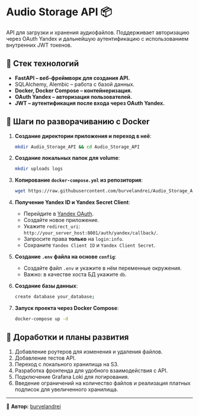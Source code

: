 # Audio Storage API 📦

API для загрузки и хранения аудиофайлов. Поддерживает авторизацию через OAuth Yandex и дальнейшую аутентификацию с использованием внутренних JWT токенов.

## 🔧 Стек технологий

- **FastAPI – веб-фреймворк для создания API.**
- &#x20;SQLAlchemy, Alembic – работа с базой данных.
- **Docker, Docker Compose – контейнеризация.**
- **OAuth Yandex – авторизация пользователей.**
- **JWT – аутентификация после входа через OAuth Yandex.**

## 🚀 Шаги по разворачиванию с Docker

1. **Создание директории приложения и переход в неё**:

   ```bash
   mkdir Audio_Storage_API && cd Audio_Storage_API
   ```

2. **Создание локальных папок для volume**:

   ```bash
   mkdir uploads logs
   ```

3. **Копирование `docker-compose.yml` из репозитория**:

   ```bash
   wget https://raw.githubusercontent.com/burvelandrei/Audio_Storage_API/main/docker-compose.yml
   ```

4. **Получение Yandex ID и Yandex Secret Client**:

   - Перейдите в [Yandex OAuth](https://oauth.yandex.ru/client/new).
   - Создайте новое приложение.
   - Укажите `redirect_uri`: `http://your_server_host:8001/auth/yandex/callback/`.
   - Запросите права **только** на `login:info`.
   - Сохраните `Yandex Client ID` и `Yandex Client Secret`.

5. **Создание `.env` файла на основе `config`**:

   - Создайте файл `.env` и укажите в нём переменные окружения.
   - Важно: в качестве хоста БД укажите `db`.

6. **Создание базы данных**:

   ```bash
   create database your_database;
   ```

7. **Запуск проекта через Docker Compose**:

   ```bash
   docker-compose up -d
   ```
## 📌 Доработки и планы развития

1. Добавление роутеров для изменения и удаления файлов.
2. Добавление тестов API.
3. Переход с локального хранилища на S3.
4. Разработка фронтенда для удобного взаимодействия с API.
5. Подключение Grafana Loki для логирования.
6. Введение ограничений на количество файлов и реализация платных подписок для увеличенного хранилища.

---

📌 **Автор:** [burvelandrei](https://github.com/burvelandrei)
